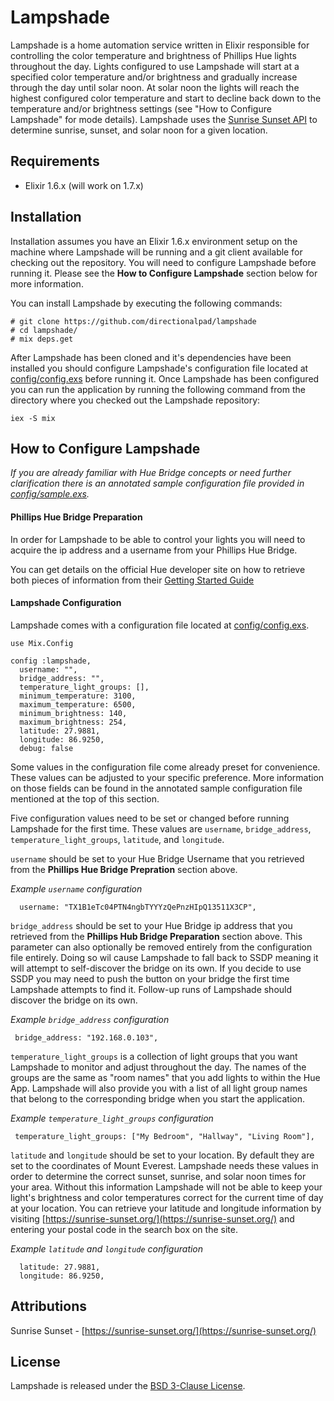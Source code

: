 # Lampshade

Lampshade is a home automation service written in Elixir responsible for controlling the color temperature and brightness of Phillips Hue lights throughout the day. Lights configured to use Lampshade will start at a specified color temperature and/or brightness and gradually increase through the day until solar noon. At solar noon the lights will reach the highest configured color temperature and start to decline back down to the temperature and/or brightness settings (see "How to Configure Lampshade" for mode details). Lampshade uses the [Sunrise Sunset API](https://sunrise-sunset.org/api) to determine sunrise, sunset, and solar noon for a given location.

## Requirements

- Elixir 1.6.x (will work on 1.7.x)

## Installation

Installation assumes you have an Elixir 1.6.x environment setup on the machine where Lampshade will be running and a git client available for checking out the repository. You will need to configure Lampshade before running it. Please see the **How to Configure Lampshade** section below for more information.

You can install Lampshade by executing the following commands:

```
# git clone https://github.com/directionalpad/lampshade
# cd lampshade/
# mix deps.get
```

After Lampshade has been cloned and it's dependencies have been installed you should configure Lampshade's configuration file located at [config/config.exs](config/config.exs) before running it. Once Lampshade has been configured you can run the application by running the following command from the directory where you checked out the Lampshade repository:

```
iex -S mix
```

## How to Configure Lampshade

_If you are already familiar with Hue Bridge concepts or need further clarification there is an annotated sample configuration file provided in [config/sample.exs](config/sample.exs)._


#### Phillips Hue Bridge Preparation

In order for Lampshade to be able to control your lights you will need to acquire the ip address and a username from your Phillips Hue Bridge. 

You can get details on the official Hue developer site on how to retrieve both pieces of information from their [Getting Started Guide](https://developers.meethue.com/documentation/getting-started)


#### Lampshade Configuration

Lampshade comes with a configuration file located at [config/config.exs](config/config.exs). 

```
use Mix.Config

config :lampshade,
  username: "",
  bridge_address: "",   
  temperature_light_groups: [],
  minimum_temperature: 3100,
  maximum_temperature: 6500,
  minimum_brightness: 140,
  maximum_brightness: 254,
  latitude: 27.9881,
  longitude: 86.9250,
  debug: false
```

Some values in the configuration file come already preset for convenience. These values can be adjusted to your specific preference. More information on those fields can be found in the annotated sample configuration file mentioned at the top of this section.

Five configuration values need to be set or changed before running Lampshade for the first time. These values are `username`, `bridge_address`, `temperature_light_groups`, `latitude`, and `longitude`.

`username` should be set to your Hue Bridge Username that you retrieved from the **Phillips Hue Bridge Prepration** section above.

_Example `username` configuration_
```
  username: "TX1B1eTc04PTN4ngbTYYYzQePnzHIpQ13511X3CP",
```

`bridge_address` should be set to your Hue Bridge ip address that you retrieved from the **Phillips Hub Bridge Preparation** section above. This parameter can also optionally be removed entirely from the configuration file entirely. Doing so wil cause Lampshade to fall back to SSDP meaning it will attempt to self-discover the bridge on its own. If you decide to use SSDP you may need to push the button on your bridge the first time Lampshade attempts to find it. Follow-up runs of Lampshade should discover the bridge on its own.

_Example `bridge_address` configuration_
```
 bridge_address: "192.168.0.103",
 ```

`temperature_light_groups` is a collection of light groups that you want Lampshade to monitor and adjust throughout the day. The names of the groups are the same as "room names" that you add lights to within the Hue App. Lampshade will also provide you with a list of all light group names that belong to the corresponding bridge when you start the application.

_Example `temperature_light_groups` configuration_
```
 temperature_light_groups: ["My Bedroom", "Hallway", "Living Room"],
```

`latitude` and `longitude` should be set to your location. By default they are set to the coordinates of Mount Everest. Lampshade needs these values in order to determine the correct sunset, sunrise, and solar noon times for your area. Without this information Lampshade will not be able to keep your light's brightness and color temperatures correct for the current time of day at your location. You can retrieve your latitude and longitude information by visiting [https://sunrise-sunset.org/](https://sunrise-sunset.org/) and entering your postal code in the search box on the site. 

_Example `latitude` and `longitude` configuration_
```
  latitude: 27.9881,
  longitude: 86.9250,
```

## Attributions
Sunrise Sunset - [https://sunrise-sunset.org/](https://sunrise-sunset.org/)


## License
Lampshade is released under the [BSD 3-Clause License](LICENSE). 